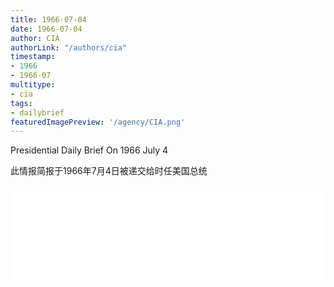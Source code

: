 ```yaml
---
title: 1966-07-04
date: 1966-07-04
author: CIA 
authorLink: "/authors/cia"
timestamp: 
- 1966
- 1966-07
multitype: 
- cia
tags: 
- dailybrief
featuredImagePreview: '/agency/CIA.png'
---
```



Presidential Daily Brief On 1966 July 4

此情报简报于1966年7月4日被递交给时任美国总统

<!--more-->





<div id="over" style="width:100%; overflow:hidden"> <iframe id="sFrame" name="sFrame" frameborder="no" border="0"  allowfullscreen marginwidth="0" scrolling="no" src = " /CIA/1966-07-04.html "  style = " position:absulute; width: 806px; top: 300;" > </iframe> </div>